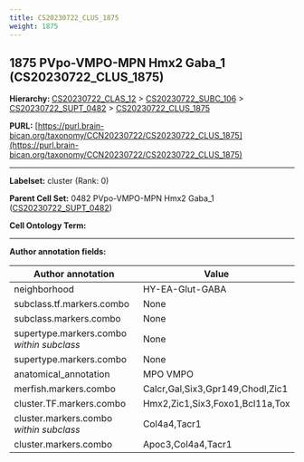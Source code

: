 ```yaml
---
title: CS20230722_CLUS_1875
weight: 1875
---
```

## 1875 PVpo-VMPO-MPN Hmx2 Gaba_1 (CS20230722_CLUS_1875)
<b>Hierarchy: </b>
[CS20230722_CLAS_12](../CS20230722_CLAS_12) >
[CS20230722_SUBC_106](../CS20230722_SUBC_106) >
[CS20230722_SUPT_0482](../CS20230722_SUPT_0482) >
[CS20230722_CLUS_1875](../CS20230722_CLUS_1875)

**PURL:** [https://purl.brain-bican.org/taxonomy/CCN20230722/CS20230722_CLUS_1875](https://purl.brain-bican.org/taxonomy/CCN20230722/CS20230722_CLUS_1875)

---


**Labelset:** cluster (Rank: 0)

**Parent Cell Set:** 0482 PVpo-VMPO-MPN Hmx2 Gaba_1 ([CS20230722_SUPT_0482](../CS20230722_SUPT_0482))



**Cell Ontology Term:** 

[MARKER GENES.]: #


---

[TRANSFERRED ANNOTATIONS.]: #


[AUTHOR ANNOTATION FIELDS.]: #


**Author annotation fields:**

| Author annotation | Value |
|-------------------|-------|
|neighborhood|HY-EA-Glut-GABA|
|subclass.tf.markers.combo|None|
|subclass.markers.combo|None|
|supertype.markers.combo _within subclass_|None|
|supertype.markers.combo|None|
|anatomical_annotation|MPO VMPO|
|merfish.markers.combo|Calcr,Gal,Six3,Gpr149,Chodl,Zic1|
|cluster.TF.markers.combo|Hmx2,Zic1,Six3,Foxo1,Bcl11a,Tox|
|cluster.markers.combo _within subclass_|Col4a4,Tacr1|
|cluster.markers.combo|Apoc3,Col4a4,Tacr1|
